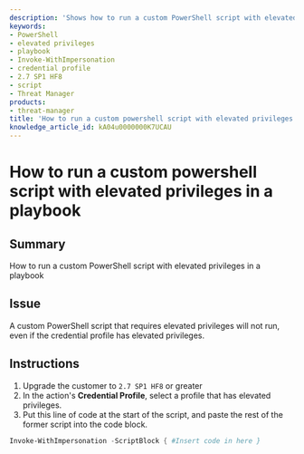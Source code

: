 ```yaml
---
description: 'Shows how to run a custom PowerShell script with elevated privileges in a playbook by using Invoke-WithImpersonation. Requires version 2.7 SP1 HF8 or later and a credential profile with elevated privileges.'
keywords:
- PowerShell
- elevated privileges
- playbook
- Invoke-WithImpersonation
- credential profile
- 2.7 SP1 HF8
- script
- Threat Manager
products:
- threat-manager
title: 'How to run a custom powershell script with elevated privileges in a playbook'
knowledge_article_id: kA04u0000000K7UCAU
---
```


# How to run a custom powershell script with elevated privileges in a playbook

## Summary
How to run a custom PowerShell script with elevated privileges in a playbook

## Issue
A custom PowerShell script that requires elevated privileges will not run, even if the credential profile has elevated privileges.

## Instructions
1. Upgrade the customer to `2.7 SP1 HF8` or greater
2. In the action's **Credential Profile**, select a profile that has elevated privileges.
3. Put this line of code at the start of the script, and paste the rest of the former script into the code block.

```powershell
Invoke-WithImpersonation -ScriptBlock { #Insert code in here }
```